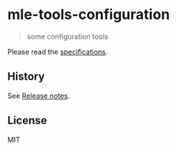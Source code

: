 # mle-tools-configuration

> some configuration tools

Please read the [specifications](./specs).

## History

See [Release notes](./RELEASE.md).

## License

MIT
